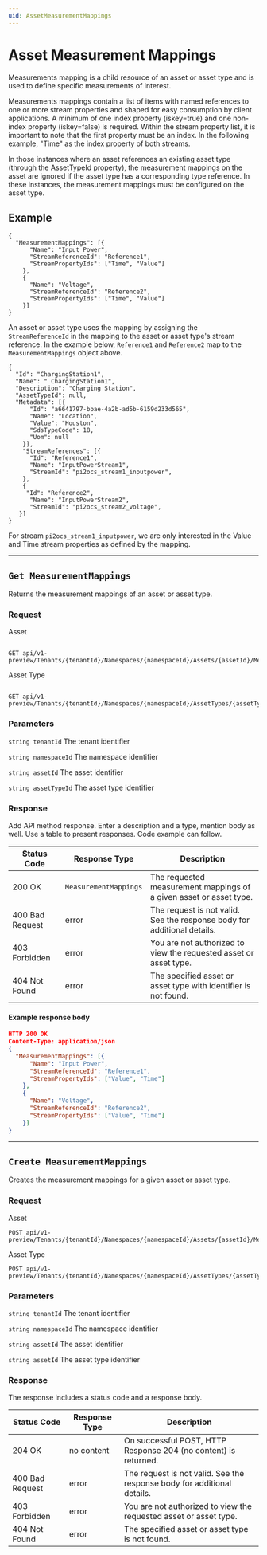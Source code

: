```yaml
---
uid: AssetMeasurementMappings
---
```


# Asset Measurement Mappings 

Measurements mapping is a child resource of an asset or asset type and is used to define specific measurements of interest. 

Measurements mappings contain a list of items with named references to one or more stream properties and shaped for easy consumption by client applications. A minimum of one index property (iskey=true) and one non-index property (iskey=false) is required. Within the stream property list, it is important to note that the first property must be an index. In the following example, "Time" as the index property of both streams.

In those instances where an asset references an existing asset type (through the AssetTypeId property), the measurement mappings on the asset are ignored if the asset type has a corresponding type reference. In these instances, the measurement mappings must be configured on the asset type.

## Example

```text 
{  
  "MeasurementMappings": [{ 
      "Name": "Input Power", 
      "StreamReferenceId": "Reference1", 
      "StreamPropertyIds": ["Time", "Value"] 
    }, 
    { 
      "Name": "Voltage", 
      "StreamReferenceId": "Reference2", 
      "StreamPropertyIds": ["Time", "Value"] 
    }] 
} 
```

An asset or asset type uses the mapping by assigning the `StreamReferenceId` in the mapping to the asset or asset type's stream reference. In the example below, `Reference1` and `Reference2`  map to the `MeasurementMappings` object above.

```
{ 
  "Id": "ChargingStation1", 
  "Name": " ChargingStation1", 
  "Description": "Charging Station", 
  "AssetTypeId": null, 
  "Metadata": [{ 
      "Id": "a6641797-bbae-4a2b-ad5b-6159d233d565",  
      "Name": "Location",  
      "Value": "Houston", 
      "SdsTypeCode": 18, 
      "Uom": null 
    }], 
    "StreamReferences": [{ 
      "Id": "Reference1", 
      "Name": "InputPowerStream1", 
      "StreamId": "pi2ocs_stream1_inputpower", 
    }, 
    { 
     "Id": "Reference2", 
      "Name": "InputPowerStream2", 
      "StreamId": "pi2ocs_stream2_voltage", 
   }] 
} 
```

For stream `pi2ocs_stream1_inputpower`, we are only interested in the Value and Time stream properties as defined by the mapping. 

***

## `Get MeasurementMappings` 
Returns the measurement mappings of an asset or asset type. 

### Request 

Asset

```text 

GET api/v1-preview/Tenants/{tenantId}/Namespaces/{namespaceId}/Assets/{assetId}/MeasurementMappings
```
Asset Type

```text 

GET api/v1-preview/Tenants/{tenantId}/Namespaces/{namespaceId}/AssetTypes/{assetTypeId}/MeasurementMappings
```

### Parameters
`string tenantId` 
The tenant identifier 

`string namespaceId` 
The namespace identifier

`string assetId`
The asset identifier

`string assetTypeId`
The asset type identifier

### Response 
Add API method response.  Enter a description and a type, mention body as well. Use a table to present responses.
Code example can follow. 

| Status Code | Response Type | Description |
|--|--|--|
| 200 OK | `MeasurementMappings` | The requested measurement mappings of a given asset or asset type. |
| 400 Bad Request | error | The request is not valid. See the response body for additional details. |
| 403 Forbidden | error | You are not authorized to view the requested asset or asset type. |
| 404 Not Found | error | The specified asset or asset type with identifier is not found. |

#### Example response body

```json 
HTTP 200 OK
Content-Type: application/json
{
  "MeasurementMappings": [{ 
      "Name": "Input Power", 
      "StreamReferenceId": "Reference1", 
      "StreamPropertyIds": ["Value", "Time"] 
    }, 
    { 
      "Name": "Voltage", 
      "StreamReferenceId": "Reference2", 
      "StreamPropertyIds": ["Value", "Time"]
    }] 
} 
```

***


## `Create MeasurementMappings` 

Creates the measurement mappings for a given asset or asset type. 

### Request 

Asset

```text 
POST api/v1-preview/Tenants/{tenantId}/Namespaces/{namespaceId}/Assets/{assetId}/MeasurementMappings
```

Asset Type

```
POST api/v1-preview/Tenants/{tenantId}/Namespaces/{namespaceId}/AssetTypes/{assetTypeId}/MeasurementMappings
```

### Parameters

`string tenantId` 
The tenant identifier 

`string namespaceId` 
The namespace identifier

`string assetId`
The asset identifier

`string assetId`
The asset type identifier

### Response 

The response includes a status code and a response body. 

| Status Code     | Response Type | Description                                                  |
| --------------- | ------------- | ------------------------------------------------------------ |
| 204 OK          | no content    | On successful POST, HTTP Response 204 (no content) is returned. |
| 400 Bad Request | error         | The request is not valid. See the response body for additional details. |
| 403 Forbidden   | error         | You are not authorized to view the requested asset or asset type. |
| 404 Not Found   | error         | The specified asset or asset type is not found.          |


